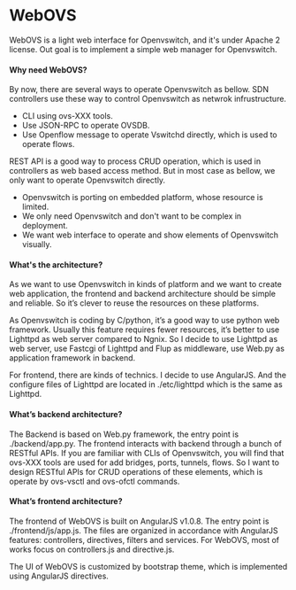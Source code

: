 WebOVS
========================================

WebOVS is a light web interface for Openvswitch, and it's under Apache 2 license. Out goal is to implement a simple web manager for Openvswitch.

#### Why need WebOVS?  
By now, there are several ways to operate Openvswitch as bellow. SDN controllers use these way to control Openvswitch as netwrok infrustructure.
<ul>
  <li>CLI using ovs-XXX tools.</li>
  <li>Use JSON-RPC to operate OVSDB.</li>
  <li>Use Openflow message to operate Vswitchd directly, which is used to operate flows.</li>
</ul>

REST API is a good way to process CRUD operation, which is used in controllers as web based access method. But in most case as bellow, we only want to operate Openvswitch directly.
<ul>
  <li>Openvswitch is porting on embedded platform, whose resource is limited.</li>
  <li>We only need Openvswitch and don't want to be complex in deployment.</li>
  <li>We want web interface to operate and show elements of Openvswitch visually.</li>
</ul>

#### What's the architecture?
As we want to use Openvswitch in kinds of platform and we want to create web application, the frontend and backend architecture should be simple and reliable. So it’s clever to reuse the resources on these platforms. 

As Openvswitch is coding by C/python, it’s a good way to use python web framework. Usually this feature requires fewer resources, it’s better to use Lighttpd as web server compared to Ngnix. So I decide to use Lighttpd as web server, use Fastcgi of Lighttpd and Flup as middleware, use Web.py as application framework in backend.

For frontend, there are kinds of technics. I decide to use AngularJS. And the configure files of Lighttpd are located in ./etc/lighttpd which is the same as Lighttpd.  
  
#### What’s backend architecture?  
The Backend is based on Web.py framework, the entry point is ./backend/app.py. The frontend interacts with backend through a bunch of RESTful APIs. If you are familiar with CLIs of Openvswitch, you will find that ovs-XXX tools are used for add bridges, ports, tunnels, flows. So I want to design RESTful APIs for CRUD operations of these elements, which is operate by ovs-vsctl and ovs-ofctl commands.  
  
#### What’s frontend architecture?  
The frontend of WebOVS is built on AngularJS v1.0.8. The entry point is ./frontend/js/app.js. The files are organized in accordance with AngularJS features: controllers, directives, filters and services. For WebOVS, most of works focus on controllers.js and directive.js.  

The UI of WebOVS is customized by bootstrap theme, which is implemented using AngularJS directives.
